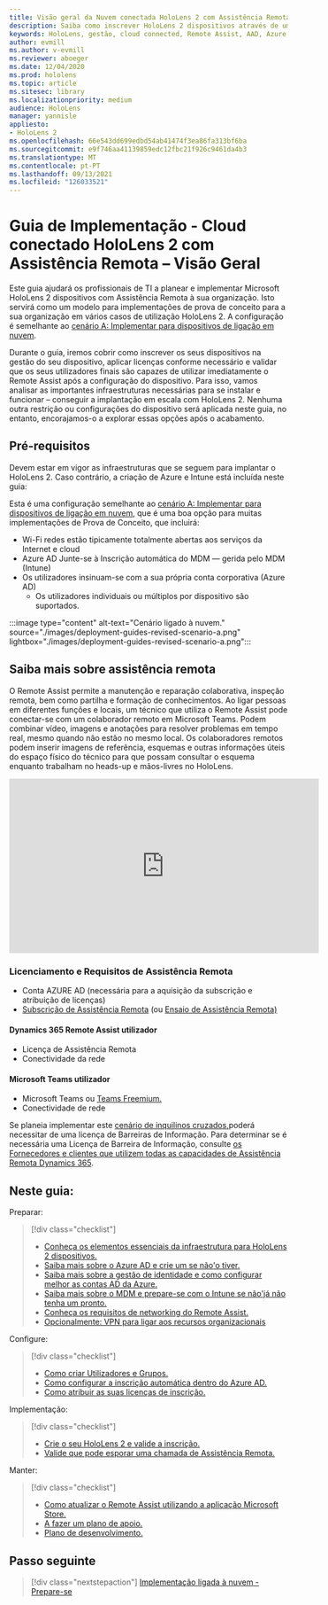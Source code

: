 ```yaml
---
title: Visão geral da Nuvem conectada HoloLens 2 com Assistência Remota
description: Saiba como inscrever HoloLens 2 dispositivos através de uma rede Cloud Connected utilizando o Dynamics 365 Remote Assist.
keywords: HoloLens, gestão, cloud connected, Remote Assist, AAD, Azure AD, MDM, Mobile Device Management
author: evmill
ms.author: v-evmill
ms.reviewer: aboeger
ms.date: 12/04/2020
ms.prod: hololens
ms.topic: article
ms.sitesec: library
ms.localizationpriority: medium
audience: HoloLens
manager: yannisle
appliesto:
- HoloLens 2
ms.openlocfilehash: 66e543dd699edbd54ab41474f3ea86fa313bf6ba
ms.sourcegitcommit: e9f746aa41139859edc12fbc21f926c9461da4b3
ms.translationtype: MT
ms.contentlocale: pt-PT
ms.lasthandoff: 09/13/2021
ms.locfileid: "126033521"
---
```

# <a name="deployment-guide--cloud-connected-hololens-2-with-remote-assist--overview"></a>Guia de Implementação - Cloud conectado HoloLens 2 com Assistência Remota – Visão Geral

Este guia ajudará os profissionais de TI a planear e implementar Microsoft HoloLens 2 dispositivos com Assistência Remota à sua organização. Isto servirá como um modelo para implementações de prova de conceito para a sua organização em vários casos de utilização HoloLens 2. A configuração é semelhante ao [cenário A: Implementar para dispositivos de ligação em nuvem](common-scenarios.md#scenario-a). 

Durante o guia, iremos cobrir como inscrever os seus dispositivos na gestão do seu dispositivo, aplicar licenças conforme necessário e validar que os seus utilizadores finais são capazes de utilizar imediatamente o Remote Assist após a configuração do dispositivo. Para isso, vamos analisar as importantes infraestruturas necessárias para se instalar e funcionar – conseguir a implantação em escala com HoloLens 2. Nenhuma outra restrição ou configurações do dispositivo será aplicada neste guia, no entanto, encorajamos-o a explorar essas opções após o acabamento.

## <a name="prerequisites"></a>Pré-requisitos

Devem estar em vigor as infraestruturas que se seguem para implantar o HoloLens 2. Caso contrário, a criação de Azure e Intune está incluída neste guia:

Esta é uma configuração semelhante ao [cenário A: Implementar para dispositivos de ligação em nuvem](/hololens/common-scenarios#scenario-a), que é uma boa opção para muitas implementações de Prova de Conceito, que incluirá:

- Wi-Fi redes estão tipicamente totalmente abertas aos serviços da Internet e cloud
- Azure AD Junte-se à Inscrição automática do MDM — gerida pelo MDM (Intune)
- Os utilizadores insinuam-se com a sua própria conta corporativa (Azure AD)
    - Os utilizadores individuais ou múltiplos por dispositivo são suportados.

:::image type="content" alt-text="Cenário ligado à nuvem." source="./images/deployment-guides-revised-scenario-a.png" lightbox="./images/deployment-guides-revised-scenario-a.png":::


## <a name="learn-about-remote-assist"></a>Saiba mais sobre assistência remota

O Remote Assist permite a manutenção e reparação colaborativa, inspeção remota, bem como partilha e formação de conhecimentos. Ao ligar pessoas em diferentes funções e locais, um técnico que utiliza o Remote Assist pode conectar-se com um colaborador remoto em Microsoft Teams. Podem combinar vídeo, imagens e anotações para resolver problemas em tempo real, mesmo quando não estão no mesmo local. Os colaboradores remotos podem inserir imagens de referência, esquemas e outras informações úteis do espaço físico do técnico para que possam consultar o esquema enquanto trabalham no heads-up e mãos-livres no HoloLens.

<iframe width="560" height="315" src="https://www.youtube.com/embed/d3YT8j0yYl0" frameborder="0" allow="accelerometer; autoplay; clipboard-write; encrypted-media; gyroscope; picture-in-picture" allowfullscreen></iframe>

### <a name="remote-assist-licensing-and-requirements"></a>Licenciamento e Requisitos de Assistência Remota

- Conta AZURE AD (necessária para a aquisição da subscrição e atribuição de licenças)
- [Subscrição de Assistência Remota](/dynamics365/mixed-reality/remote-assist/buy-and-deploy-remote-assist) (ou [Ensaio de Assistência Remota)](/dynamics365/mixed-reality/remote-assist/try-remote-assist)
    
#### <a name="dynamics-365-remote-assist-user"></a>Dynamics 365 Remote Assist utilizador

- Licença de Assistência Remota
- Conectividade da rede

#### <a name="microsoft-teams-user"></a>Microsoft Teams utilizador

- Microsoft Teams ou [Teams Freemium.](https://products.office.com/microsoft-teams/free)
- Conectividade de rede

Se planeia implementar este [cenário de inquilinos cruzados,](/dynamics365/mixed-reality/remote-assist/cross-tenant-overview#scenario-2-leasing-services-to-other-tenants)poderá necessitar de uma licença de Barreiras de Informação. Para determinar se é necessária uma Licença de Barreira de Informação, consulte [os Fornecedores e clientes que utilizem todas as capacidades de Assistência Remota Dynamics 365](/dynamics365/mixed-reality/remote-assist/cross-tenant-licensing-implementation).

## <a name="in-this-guide-you-will"></a>Neste guia:

Preparar:

> [!div class="checklist"]
> - [Conheça os elementos essenciais da infraestrutura para HoloLens 2 dispositivos.](hololens2-cloud-connected-prepare.md#infrastructure-essentials)
> - [Saiba mais sobre o Azure AD e crie um se não&#39;o tiver.](hololens2-cloud-connected-prepare.md#azure-active-directory)
> - [Saiba mais sobre a gestão de identidade e como configurar melhor as contas AD da Azure.](hololens2-cloud-connected-prepare.md#identity-management)
> - [Saiba mais sobre o MDM e prepare-se com o Intune se não&#39;já não tenha um pronto.](hololens2-cloud-connected-prepare.md#mobile-device-management)
> - [Conheça os requisitos de networking do Remote Assist.](hololens2-cloud-connected-prepare.md#network)
> - [Opcionalmente: VPN para ligar aos recursos organizacionais](hololens2-cloud-connected-prepare.md#optional-connect-your-hololens-to-vpn)

Configure:

> [!div class="checklist"]
> - [Como criar Utilizadores e Grupos.](hololens2-cloud-connected-configure.md#azure-users-and-groups)
> - [Como configurar a inscrição automática dentro do Azure AD.](hololens2-cloud-connected-configure.md#auto-enrollment-on-hololens-2)
> - [Como atribuir as suas licenças de inscrição.](hololens2-cloud-connected-configure.md#application-licenses)

Implementação:

> [!div class="checklist"]
> - [Crie o seu HoloLens 2 e valide a inscrição.](hololens2-cloud-connected-deploy.md#enrollment-validation)
> - [Valide que pode esporar uma chamada de Assistência Remota.](hololens2-cloud-connected-deploy.md#remote-assist-call-validation)

Manter:

> [!div class="checklist"]
> - [Como atualizar o Remote Assist utilizando a aplicação Microsoft Store.](hololens2-cloud-connected-maintain.md#updates)
> - [A fazer um plano de apoio.](hololens2-cloud-connected-maintain.md#support-plan)
> - [Plano de desenvolvimento.](hololens2-cloud-connected-maintain.md#development-plan)

## <a name="next-step"></a>Passo seguinte

> [!div class="nextstepaction"]
> [Implementação ligada à nuvem - Prepare-se](hololens2-cloud-connected-prepare.md)

